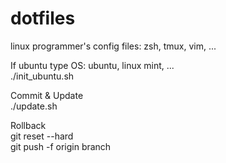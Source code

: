dotfiles
========

linux programmer's config files: zsh, tmux, vim, ...

If ubuntu type OS: ubuntu, linux mint, ...  
  ./init_ubuntu.sh  

Commit & Update  
  ./update.sh  

Rollback  
  git reset --hard <old-commit-id>  
  git push -f origin branch  
